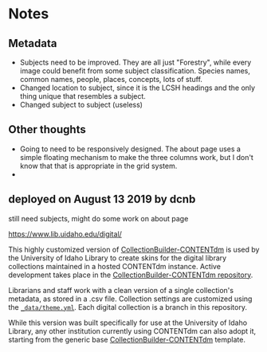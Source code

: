 # Notes

## Metadata

- Subjects need to be improved. They are all just "Forestry", while every image could benefit from some subject classification.  Species names, common names, people, places, concepts, lots of stuff.
- Changed location to subject, since it is the LCSH headings and the only thing unique that resembles a subject.
- Changed subject to subject (useless)

## Other thoughts

- Going to need to be responsively designed.  The about page uses a simple floating mechanism to make the three columns work, but I don't know that that is appropriate in the grid system.
- 

## deployed on August 13 2019 by dcnb

still need subjects, might do some work on about page


https://www.lib.uidaho.edu/digital/

This highly customized version of [CollectionBuilder-CONTENTdm](https://github.com/CollectionBuilder/collectionbuilder-contentdm) is used by the University of Idaho Library to create skins for the digital library collections maintained in a hosted CONTENTdm instance. 
Active development takes place in the [CollectionBuilder-CONTENTdm repository](https://github.com/CollectionBuilder/collectionbuilder-contentdm).

Librarians and staff work with a clean version of a single collection's metadata, as stored in a .csv file.
Collection settings are customized using the [`_data/theme.yml`](https://github.com/uidaholib/collectionbuilder-cdm-template/blob/master/_data/theme.yml).
Each digital collection is a branch in this repository.

While this version was built specifically for use at the University of Idaho Library, any other institution currently using CONTENTdm can also adopt it, starting from the generic base [CollectionBuilder-CONTENTdm](https://github.com/CollectionBuilder/collectionbuilder-contentdm) template.

